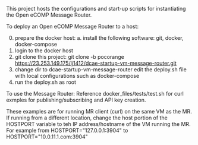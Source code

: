 This project hosts the configurations and start-up scripts for instantiating the Open eCOMP Message Router.

To deploy an Open eCOMP Message Router to a host:

0. prepare the docker host:
   a. install the following software:  git, docker, docker-compose
1. login to the docker host
2. git clone this project:
     git clone -b pocorange https://23.253.149.175/lj1412/dcae-startup-vm-message-router.git
3. change dir to dcae-startup-vm-message-router
   edit the deploy.sh file with local configurations such as docker-compose 
4. run the deploy.sh as root




To use the Message Router:
Reference docker_files/tests/test.sh for curl exmples for publishing/subscribing and API key creation.

These examples are for running MR client (curl) on the same VM as the MR.  If running from a 
different location, change the host portion of the HOSTPORT variable to teh IP address/hostname 
of the VM running the MR.  For example from
HOSTPORT="127.0.0.1:3904"
to 
HOSTPORT="10.0.11.1.com:3904"
